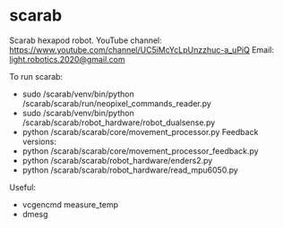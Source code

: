 # scarab
Scarab hexapod robot.
YouTube channel: https://www.youtube.com/channel/UC5iMcYcLpUnzzhuc-a_uPiQ
Email: light.robotics.2020@gmail.com

To run scarab:
- sudo /scarab/venv/bin/python /scarab/scarab/run/neopixel_commands_reader.py
- sudo /scarab/venv/bin/python /scarab/scarab/robot_hardware/robot_dualsense.py
- python /scarab/scarab/core/movement_processor.py
Feedback versions:
- python /scarab/scarab/core/movement_processor_feedback.py
- python /scarab/scarab/robot_hardware/enders2.py
- python /scarab/scarab/robot_hardware/read_mpu6050.py

Useful:
 - vcgencmd measure_temp
 - dmesg